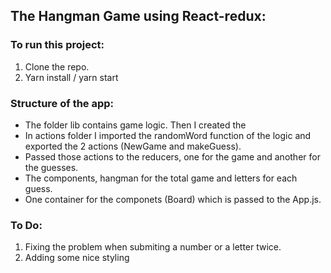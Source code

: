## The Hangman Game using React-redux:

### To run this project:
1. Clone the repo.
2. Yarn install / yarn start

### Structure of the app:
- The folder lib contains game logic. Then I created the 
- In actions folder I imported the randomWord function of the logic and exported the 2 actions (NewGame and makeGuess).
- Passed those actions to the reducers, one for the game and another for the guesses.
- The components, hangman for the total game and letters for each guess.
- One container for the componets (Board) which is passed to the App.js.

### To Do:
1. Fixing the problem when submiting a number or a letter twice.
2. Adding some nice styling
